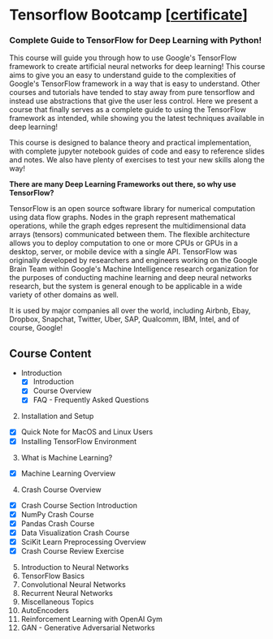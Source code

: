 # Tensorflow Bootcamp [[certificate](certificate.pdf)]

### Complete Guide to TensorFlow for Deep Learning with Python!

This course will guide you through how to use Google's TensorFlow framework to create artificial neural networks for deep learning! This course aims to give you an easy to understand guide to the complexities of Google's TensorFlow framework in a way that is easy to understand. Other courses and tutorials have tended to stay away from pure tensorflow and instead use abstractions that give the user less control. Here we present a course that finally serves as a complete guide to using the TensorFlow framework as intended, while showing you the latest techniques available in deep learning!

This course is designed to balance theory and practical implementation, with complete jupyter notebook guides of code and easy to reference slides and notes. We also have plenty of exercises to test your new skills along the way!

**There are many Deep Learning Frameworks out there, so why use TensorFlow?**

TensorFlow is an open source software library for numerical computation using data flow graphs. Nodes in the graph represent mathematical operations, while the graph edges represent the multidimensional data arrays (tensors) communicated between them. The flexible architecture allows you to deploy computation to one or more CPUs or GPUs in a desktop, server, or mobile device with a single API. TensorFlow was originally developed by researchers and engineers working on the Google Brain Team within Google's Machine Intelligence research organization for the purposes of conducting machine learning and deep neural networks research, but the system is general enough to be applicable in a wide variety of other domains as well.

It is used by major companies all over the world, including Airbnb, Ebay, Dropbox, Snapchat, Twitter, Uber, SAP, Qualcomm, IBM, Intel, and of course, Google!

## Course Content
- Introduction
  - [x] Introduction
  - [x] Course Overview
  - [x] FAQ - Frequently Asked Questions

2. Installation and Setup
- [x] Quick Note for MacOS and Linux Users
- [x] Installing TensorFlow Environment

3. What is Machine Learning?
- [x] Machine Learning Overview

4. Crash Course Overview
- [x] Crash Course Section Introduction
- [x] NumPy Crash Course
- [x] Pandas Crash Course
- [x] Data Visualization Crash Course
- [x] SciKit Learn Preprocessing Overview
- [x] Crash Course Review Exercise

5. Introduction to Neural Networks
6. TensorFlow Basics
7. Convolutional Neural Networks
8. Recurrent Neural Networks
9. Miscellaneous Topics
10. AutoEncoders
11. Reinforcement Learning with OpenAI Gym
12. GAN - Generative Adversarial Networks
